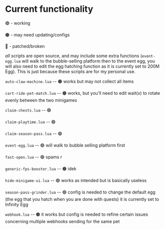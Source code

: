 # Current functionality

🟢 - working

🟠 - may need updating/configs

🔴 - patched/broken

*all* scripts are open source, and may include some extra functions (`event-egg.lua` will walk to the bubble-selling platform then to the event egg, you will also need to edit the egg hatching function as it is currently set to 200M Egg). This is just because these scripts are for my personal use.

`auto-claw-machine.lua` -- 🟠 works but may not collect all items

`cart-ride-pet-match.lua` -- 🟠 works, but you'll need to edit wait(x) to rotate evenly between the two minigames

`claim-chests.lua` -- 🟢 

`claim-playtime.lua` -- 🟢

`claim-season-pass.lua` -- 🟢

`event-egg.lua` -- 🟢 will walk to bubble selling platform first

`fast-open.lua` -- 🟢 spams r

`generic-fps-booster.lua` -- 🟠 idek

`hide-minigame-ui.lua` -- 🟢 works as intended but is basically useless

`season-pass-grinder.lua` -- 🟢 config is needed to change the default egg (the egg that you hatch when you are done with quests) it is currently set to Infinity Egg

`webhook.lua` -- 🟠 it works but config is needed to refine certain issues concerning multiple webhooks sending for the same pet
